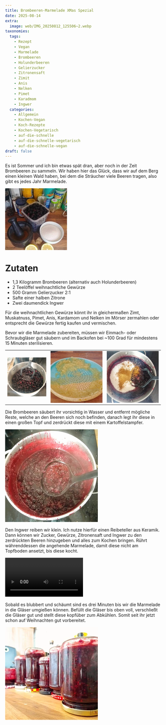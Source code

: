 ```yaml
---
title: Brombeeren-Marmelade XMas Spezial
date: 2025-08-14
extra:
  image: web/IMG_20250812_125506~2.webp
taxonomies:
  tags:
    - Rezept
    - Vegan
    - Marmelade
    - Brombeeren
    - Holunderbeeren
    - Gelierzucker
    - Zitronensaft
    - Zimit
    - Anis
    - Nelken
    - Pimet
    - Karadmom
    - Ingwer
  categories:
    - Allgemein
    - Kochen-Vegan
    - Koch-Rezepte
    - Kochen-Vegetarisch
    - auf-die-schnelle
    - auf-die-schnelle-vegetarisch
    - auf-die-schnelle-vegan
draft: false
---
```


Es ist Sommer und ich bin etwas spät dran, aber noch in der Zeit Brombeeren zu sammeln. Wir haben hier das Glück, dass wir auf dem Berg einen kleinen Wald haben, bei dem die Sträucher viele Beeren tragen, also gibt es jedes Jahr Marmelade.

<!-- more -->

[![Foto von Zutaten. In einem schwarzen Mörser sind zermahlene Gewürze, in einer hohen Aufbwahrungbox aus Kunststoff befinden sich Brombeeren, in einer weißen Schüssel Gelierzucker und daneben Ingwer und zwei halbe Zitronen. Im Hintergrund sind unterschiedliche Behälter zu sehen](web/IMG_20250812_122715~2-thumb.webp)](web/IMG_20250812_122715~2.webp)

# Zutaten
* 1,3 Kilogramm Brombeeren (alternativ auch Holunderbeeren)
* 2 Teelöffel weihnachtliche Gewürze
* 500 Gramm Gelierzucker 2:1
* Safte einer halben Zitrone
* Zwei daumendick Ingwer

Für die weihnachtlichen Gewürze könnt ihr in gleichermaßen Zimt, Muskatnuss, Pimet, Anis, Kardamom und Nelken im Mörser zermahlen oder entsprecht die Gewürze fertig kaufen und vermischen.

Bevor wir die Marmelade zubereiten, müssen wir Einmach- oder Schraubgläser gut säubern und im Backofen bei ~100 Grad für mindestens 15 Minuten sterilisieren. 

||||
:----:|:----:|:----:
[![Topf gefüllt mit Brombeeren in dem ein Kartoffelstampfer aufliegt](web/IMG_20250812_122752~2-thumb.webp)](web/IMG_20250812_122752~2.webp)|[![Reibeteller in Blau-Gelb aus Keramik auf dem geriebener Ingwer sich befindet](web/IMG_20250812_123525~2-thumb.webp)](web/IMG_20250812_123525~2.webp)|[![Topf mit zerdrückten Beeren, Gelierzucker, Gewürzen und einem Kartoffelstampfer](web/IMG_20250812_123640~2-thumb.webp)](web/IMG_20250812_123640~2.webp)|

Die Brombeeren säubert ihr vorsichtig in Wasser und entfernt mögliche Reste, welche an den Beeren sich noch befinden, danach legt ihr diese in einen großen Topf und zerdrückt diese mit einem Kartoffelstampfer. 

[![Topf mit gekochter Marmelade und Schöpflöffel](web/IMG_20250812_125002~2-thumb.webp)](web/IMG_20250812_125002~2.webp)

Den Ingwer reiben wir klein. Ich nutze hierfür einen Reibeteller aus Keramik. Dann können wir Zucker, Gewürze, Zitronensaft und Ingwer zu den zerdrückten Beeren hinzugeben und alles zum Kochen bringen. Rührt währenddessen die angehende Marmelade, damit diese nicht am Topfboden ansetzt, bis diese kocht. 

<video width="50%" height="auto" controls>
 <source src="web/VID_20250812_124623.mp4~2.mp4" type="video/mp4">
Your browser does not support the video tag.
</video>

Sobald es blubbert und schäumt sind es drei Minuten bis wir die Marmelade in die Gläser umgießen können. Befüllt die Gläser bis oben voll, verschließt die Gläser gut und stellt diese kopfüber zum Abkühlen. Somit seit ihr jetzt schon auf Weihnachten gut vorbereitet.

[![Foto von mehreren Schraubgläser in der sich Marmelade befindet und diese auf dem Kopf stehen](web/IMG_20250812_125523~2-thumb.webp)](web/IMG_20250812_125523~2.webp)
